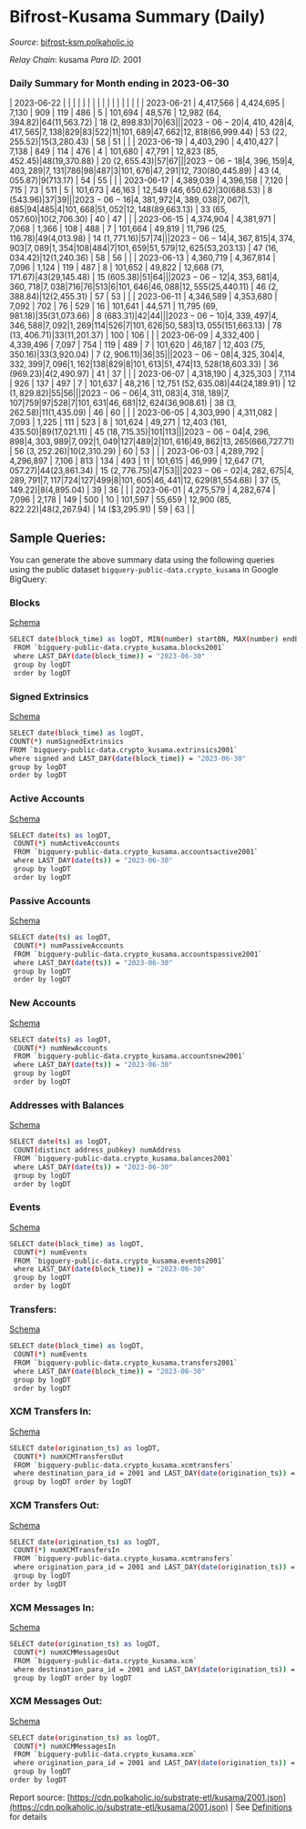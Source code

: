 # Bifrost-Kusama Summary (Daily)

_Source_: [bifrost-ksm.polkaholic.io](https://bifrost-ksm.polkaholic.io)

*Relay Chain*: kusama
*Para ID*: 2001



### Daily Summary for Month ending in 2023-06-30


| 2023-06-22 |  |  |  |  |  |  |  |  |  |   |   |   |  |  |  |
| 2023-06-21 | 4,417,566 | 4,424,695 | 7,130 | 909 | 119 | 486 | 5 | 101,694 | 48,576 | 12,982 ($64,394.82) | 64 ($11,563.72) | 18 ($2,898.83) | 70 | 63 |  |
| 2023-06-20 | 4,410,428 | 4,417,565 | 7,138 | 829 | 83 | 522 | 11 | 101,689 | 47,662 | 12,818 ($66,999.44) | 53 ($22,255.52) | 15 ($3,280.43) | 58 | 51 |  |
| 2023-06-19 | 4,403,290 | 4,410,427 | 7,138 | 849 | 114 | 476 | 4 | 101,680 | 47,791 | 12,823 ($85,452.45) | 48 ($19,370.88) | 20 ($2,655.43) | 57 | 67 |  |
| 2023-06-18 | 4,396,159 | 4,403,289 | 7,131 | 786 | 98 | 487 | 3 | 101,676 | 47,291 | 12,730 ($80,445.89) | 43 ($4,055.87) | 9 ($713.17) | 54 | 55 |  |
| 2023-06-17 | 4,389,039 | 4,396,158 | 7,120 | 715 | 73 | 511 | 5 | 101,673 | 46,163 | 12,549 ($46,650.62) | 30 ($688.53) | 8 ($543.96) | 37 | 39 |  |
| 2023-06-16 | 4,381,972 | 4,389,038 | 7,067 | 1,685 | 94 | 485 | 4 | 101,668 | 51,052 | 12,148 ($89,663.13) | 33 ($65,057.60) | 10 ($2,706.30) | 40 | 47 |  |
| 2023-06-15 | 4,374,904 | 4,381,971 | 7,068 | 1,366 | 108 | 488 | 7 | 101,664 | 49,819 | 11,796 ($25,116.78) | 49 ($4,013.98) | 14 ($1,771.16) | 57 | 74 |  |
| 2023-06-14 | 4,367,815 | 4,374,903 | 7,089 | 1,354 | 108 | 484 | 7 | 101,659 | 51,579 | 12,625 ($53,203.13) | 47 ($16,034.42) | 12 ($1,240.36) | 58 | 56 |  |
| 2023-06-13 | 4,360,719 | 4,367,814 | 7,096 | 1,124 | 119 | 487 | 8 | 101,652 | 49,822 | 12,668 ($71,171.67) | 43 ($29,145.48) | 15 ($605.38) | 51 | 64 |  |
| 2023-06-12 | 4,353,681 | 4,360,718 | 7,038 | 716 | 76 | 513 | 6 | 101,646 | 46,088 | 12,555 ($25,440.11) | 46 ($2,388.84) | 12 ($2,455.31) | 57 | 53 |  |
| 2023-06-11 | 4,346,589 | 4,353,680 | 7,092 | 702 | 76 | 529 | 16 | 101,641 | 44,571 | 11,795 ($69,981.18) | 35 ($31,073.66) | 8 ($683.31) | 42 | 44 |  |
| 2023-06-10 | 4,339,497 | 4,346,588 | 7,092 | 1,269 | 114 | 526 | 7 | 101,626 | 50,583 | 13,055 ($151,663.13) | 78 ($13,406.71) | 33 ($11,201.37) | 100 | 106 |  |
| 2023-06-09 | 4,332,400 | 4,339,496 | 7,097 | 754 | 119 | 489 | 7 | 101,620 | 46,187 | 12,403 ($75,350.16) | 33 ($3,920.04) | 7 ($2,906.11) | 36 | 35 |  |
| 2023-06-08 | 4,325,304 | 4,332,399 | 7,096 | 1,162 | 138 | 829 | 8 | 101,613 | 51,474 | 13,528 ($18,603.33) | 36 ($969.23) | 4 ($2,490.97) | 41 | 37 |  |
| 2023-06-07 | 4,318,190 | 4,325,303 | 7,114 | 926 | 137 | 497 | 7 | 101,637 | 48,216 | 12,751 ($52,635.08) | 44 ($24,189.91) | 12 ($1,829.82) | 55 | 56 |  |
| 2023-06-06 | 4,311,083 | 4,318,189 | 7,107 | 759 | 97 | 528 | 7 | 101,631 | 46,681 | 12,624 ($36,908.61) | 38 ($3,262.58) | 11 ($1,435.09) | 46 | 60 |  |
| 2023-06-05 | 4,303,990 | 4,311,082 | 7,093 | 1,225 | 111 | 523 | 8 | 101,624 | 49,271 | 12,403 ($161,435.50) | 89 ($17,021.11) | 45 ($18,715.35) | 101 | 113 |  |
| 2023-06-04 | 4,296,898 | 4,303,989 | 7,092 | 1,049 | 127 | 489 | 2 | 101,616 | 49,862 | 13,265 ($666,727.71) | 56 ($3,252.26) | 10 ($2,310.29) | 60 | 53 |  |
| 2023-06-03 | 4,289,792 | 4,296,897 | 7,106 | 813 | 134 | 493 | 11 | 101,615 | 46,999 | 12,647 ($71,057.27) | 44 ($23,861.34) | 15 ($2,776.75) | 47 | 53 |  |
| 2023-06-02 | 4,282,675 | 4,289,791 | 7,117 | 724 | 127 | 499 | 8 | 101,605 | 46,441 | 12,629 ($81,554.68) | 37 ($5,149.22) | 8 ($4,895.04) | 39 | 36 |  |
| 2023-06-01 | 4,275,579 | 4,282,674 | 7,096 | 2,178 | 149 | 500 | 10 | 101,597 | 55,659 | 12,900 ($85,822.22) | 48 ($2,267.94) | 14 ($3,295.91) | 59 | 63 |  |

## Sample Queries:
You can generate the above summary data using the following queries using the public dataset `bigquery-public-data.crypto_kusama` in Google BigQuery:


### Blocks 

[Schema](https://github.com/colorfulnotion/substrate-etl/blob/main/schema/blocks.json)

```bash
SELECT date(block_time) as logDT, MIN(number) startBN, MAX(number) endBN, COUNT(*) numBlocks 
 FROM `bigquery-public-data.crypto_kusama.blocks2001`  
 where LAST_DAY(date(block_time)) = "2023-06-30" 
 group by logDT 
 order by logDT
```

### Signed Extrinsics 

[Schema](https://github.com/colorfulnotion/substrate-etl/blob/main/schema/extrinsics.json)

```bash
SELECT date(block_time) as logDT, 
COUNT(*) numSignedExtrinsics 
FROM `bigquery-public-data.crypto_kusama.extrinsics2001`  
where signed and LAST_DAY(date(block_time)) = "2023-06-30" 
group by logDT 
order by logDT
```

### Active Accounts 

[Schema](https://github.com/colorfulnotion/substrate-etl/blob/main/schema/accountsactive.json)

```bash
SELECT date(ts) as logDT, 
 COUNT(*) numActiveAccounts 
 FROM `bigquery-public-data.crypto_kusama.accountsactive2001` 
 where LAST_DAY(date(ts)) = "2023-06-30" 
 group by logDT 
 order by logDT
```

### Passive Accounts 

[Schema](https://github.com/colorfulnotion/substrate-etl/blob/main/schema/accountspassive.json)

```bash
SELECT date(ts) as logDT, 
 COUNT(*) numPassiveAccounts 
 FROM `bigquery-public-data.crypto_kusama.accountspassive2001` 
 where LAST_DAY(date(ts)) = "2023-06-30" 
 group by logDT 
 order by logDT
```

### New Accounts 

[Schema](https://github.com/colorfulnotion/substrate-etl/blob/main/schema/accountsnew.json)

```bash
SELECT date(ts) as logDT, 
 COUNT(*) numNewAccounts 
 FROM `bigquery-public-data.crypto_kusama.accountsnew2001` 
 where LAST_DAY(date(ts)) = "2023-06-30" 
 group by logDT
 order by logDT
```

### Addresses with Balances 

[Schema](https://github.com/colorfulnotion/substrate-etl/blob/main/schema/balances.json)

```bash
SELECT date(ts) as logDT,
 COUNT(distinct address_pubkey) numAddress 
 FROM `bigquery-public-data.crypto_kusama.balances2001` 
 where LAST_DAY(date(ts)) = "2023-06-30" 
 group by logDT 
 order by logDT
```

### Events 

[Schema](https://github.com/colorfulnotion/substrate-etl/blob/main/schema/events.json)

```bash
SELECT date(block_time) as logDT, 
 COUNT(*) numEvents 
 FROM `bigquery-public-data.crypto_kusama.events2001` 
 where LAST_DAY(date(block_time)) = "2023-06-30" 
 group by logDT 
 order by logDT
```

### Transfers:

[Schema](https://github.com/colorfulnotion/substrate-etl/blob/main/schema/transfers.json)

```bash
SELECT date(block_time) as logDT, 
 COUNT(*) numEvents 
 FROM `bigquery-public-data.crypto_kusama.transfers2001` 
 where LAST_DAY(date(block_time)) = "2023-06-30" 
 group by logDT 
 order by logDT
```

### XCM Transfers In: 

[Schema](https://github.com/colorfulnotion/substrate-etl/blob/main/schema/xcmtransfers.json)

```bash
SELECT date(origination_ts) as logDT, 
 COUNT(*) numXCMTransfersOut 
 FROM `bigquery-public-data.crypto_kusama.xcmtransfers` 
 where destination_para_id = 2001 and LAST_DAY(date(origination_ts)) = "2023-06-30" 
 group by logDT order by logDT
```

### XCM Transfers Out: 

[Schema](https://github.com/colorfulnotion/substrate-etl/blob/main/schema/xcmtransfers.json)

```bash
SELECT date(origination_ts) as logDT, 
 COUNT(*) numXCMTransfersIn 
 FROM `bigquery-public-data.crypto_kusama.xcmtransfers` 
 where origination_para_id = 2001 and LAST_DAY(date(origination_ts)) = "2023-06-30" 
 group by logDT 
order by logDT
```

### XCM Messages In: 

[Schema](https://github.com/colorfulnotion/substrate-etl/blob/main/schema/xcm.json)

```bash
SELECT date(origination_ts) as logDT, 
 COUNT(*) numXCMMessagesOut 
 FROM `bigquery-public-data.crypto_kusama.xcm` 
 where destination_para_id = 2001 and LAST_DAY(date(origination_ts)) = "2023-06-30" 
 group by logDT order by logDT
```

### XCM Messages Out: 

[Schema](https://github.com/colorfulnotion/substrate-etl/blob/main/schema/xcm.json)

```bash
SELECT date(origination_ts) as logDT, 
 COUNT(*) numXCMMessagesIn 
 FROM `bigquery-public-data.crypto_kusama.xcm` 
 where origination_para_id = 2001 and LAST_DAY(date(origination_ts)) = "2023-06-30" 
 group by logDT 
order by logDT
```


Report source: [https://cdn.polkaholic.io/substrate-etl/kusama/2001.json](https://cdn.polkaholic.io/substrate-etl/kusama/2001.json) | See [Definitions](/DEFINITIONS.md) for details

